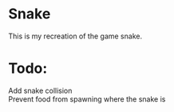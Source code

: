 # Snake
This is my recreation of the game snake.

# Todo:
Add snake collision  
Prevent food from spawning where the snake is
